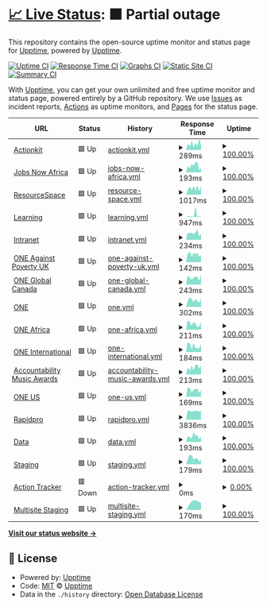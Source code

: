 # [📈 Live Status](https://status.one.org): <!--live status--> **🟧 Partial outage**

This repository contains the open-source uptime monitor and status page for [Upptime](https://upptime.js.org), powered by [Upptime](https://github.com/upptime/upptime).

[![Uptime CI](https://github.com/koj-co/upptime/workflows/Uptime%20CI/badge.svg)](https://github.com/koj-co/upptime/actions?query=workflow%3A%22Uptime+CI%22)
[![Response Time CI](https://github.com/koj-co/upptime/workflows/Response%20Time%20CI/badge.svg)](https://github.com/koj-co/upptime/actions?query=workflow%3A%22Response+Time+CI%22)
[![Graphs CI](https://github.com/koj-co/upptime/workflows/Graphs%20CI/badge.svg)](https://github.com/koj-co/upptime/actions?query=workflow%3A%22Graphs+CI%22)
[![Static Site CI](https://github.com/koj-co/upptime/workflows/Static%20Site%20CI/badge.svg)](https://github.com/koj-co/upptime/actions?query=workflow%3A%22Static+Site+CI%22)
[![Summary CI](https://github.com/koj-co/upptime/workflows/Summary%20CI/badge.svg)](https://github.com/koj-co/upptime/actions?query=workflow%3A%22Summary+CI%22)

With [Upptime](https://upptime.js.org), you can get your own unlimited and free uptime monitor and status page, powered entirely by a GitHub repository. We use [Issues](https://github.com/upptime/upptime/issues) as incident reports, [Actions](https://github.com/ONEcampaign/project_upptime/actions) as uptime monitors, and [Pages](https://status.one.org) for the status page.

<!--start: status pages-->
<!-- This summary is generated by Upptime (https://github.com/upptime/upptime) -->
<!-- Do not edit this manually, your changes will be overwritten -->
<!-- prettier-ignore -->
| URL | Status | History | Response Time | Uptime |
| --- | ------ | ------- | ------------- | ------ |
| <img alt="" src="https://icons.duckduckgo.com/ip3/act.one.org.ico" height="13"> [Actionkit](https://act.one.org) | 🟩 Up | [actionkit.yml](https://github.com/ONEcampaign/project_upptime/commits/HEAD/history/actionkit.yml) | <details><summary><img alt="Response time graph" src="./graphs/actionkit/response-time-week.png" height="20"> 289ms</summary><br><a href="https://status.one.org/history/actionkit"><img alt="Response time 363" src="https://img.shields.io/endpoint?url=https%3A%2F%2Fraw.githubusercontent.com%2FONEcampaign%2Fproject_upptime%2FHEAD%2Fapi%2Factionkit%2Fresponse-time.json"></a><br><a href="https://status.one.org/history/actionkit"><img alt="24-hour response time 356" src="https://img.shields.io/endpoint?url=https%3A%2F%2Fraw.githubusercontent.com%2FONEcampaign%2Fproject_upptime%2FHEAD%2Fapi%2Factionkit%2Fresponse-time-day.json"></a><br><a href="https://status.one.org/history/actionkit"><img alt="7-day response time 289" src="https://img.shields.io/endpoint?url=https%3A%2F%2Fraw.githubusercontent.com%2FONEcampaign%2Fproject_upptime%2FHEAD%2Fapi%2Factionkit%2Fresponse-time-week.json"></a><br><a href="https://status.one.org/history/actionkit"><img alt="30-day response time 340" src="https://img.shields.io/endpoint?url=https%3A%2F%2Fraw.githubusercontent.com%2FONEcampaign%2Fproject_upptime%2FHEAD%2Fapi%2Factionkit%2Fresponse-time-month.json"></a><br><a href="https://status.one.org/history/actionkit"><img alt="1-year response time 371" src="https://img.shields.io/endpoint?url=https%3A%2F%2Fraw.githubusercontent.com%2FONEcampaign%2Fproject_upptime%2FHEAD%2Fapi%2Factionkit%2Fresponse-time-year.json"></a></details> | <details><summary><a href="https://status.one.org/history/actionkit">100.00%</a></summary><a href="https://status.one.org/history/actionkit"><img alt="All-time uptime 99.95%" src="https://img.shields.io/endpoint?url=https%3A%2F%2Fraw.githubusercontent.com%2FONEcampaign%2Fproject_upptime%2FHEAD%2Fapi%2Factionkit%2Fuptime.json"></a><br><a href="https://status.one.org/history/actionkit"><img alt="24-hour uptime 100.00%" src="https://img.shields.io/endpoint?url=https%3A%2F%2Fraw.githubusercontent.com%2FONEcampaign%2Fproject_upptime%2FHEAD%2Fapi%2Factionkit%2Fuptime-day.json"></a><br><a href="https://status.one.org/history/actionkit"><img alt="7-day uptime 100.00%" src="https://img.shields.io/endpoint?url=https%3A%2F%2Fraw.githubusercontent.com%2FONEcampaign%2Fproject_upptime%2FHEAD%2Fapi%2Factionkit%2Fuptime-week.json"></a><br><a href="https://status.one.org/history/actionkit"><img alt="30-day uptime 98.65%" src="https://img.shields.io/endpoint?url=https%3A%2F%2Fraw.githubusercontent.com%2FONEcampaign%2Fproject_upptime%2FHEAD%2Fapi%2Factionkit%2Fuptime-month.json"></a><br><a href="https://status.one.org/history/actionkit"><img alt="1-year uptime 99.89%" src="https://img.shields.io/endpoint?url=https%3A%2F%2Fraw.githubusercontent.com%2FONEcampaign%2Fproject_upptime%2FHEAD%2Fapi%2Factionkit%2Fuptime-year.json"></a></details>
| <img alt="" src="https://icons.duckduckgo.com/ip3/www.jobsnowafrica.org.ico" height="13"> [Jobs Now Africa](https://www.jobsnowafrica.org/) | 🟩 Up | [jobs-now-africa.yml](https://github.com/ONEcampaign/project_upptime/commits/HEAD/history/jobs-now-africa.yml) | <details><summary><img alt="Response time graph" src="./graphs/jobs-now-africa/response-time-week.png" height="20"> 193ms</summary><br><a href="https://status.one.org/history/jobs-now-africa"><img alt="Response time 227" src="https://img.shields.io/endpoint?url=https%3A%2F%2Fraw.githubusercontent.com%2FONEcampaign%2Fproject_upptime%2FHEAD%2Fapi%2Fjobs-now-africa%2Fresponse-time.json"></a><br><a href="https://status.one.org/history/jobs-now-africa"><img alt="24-hour response time 110" src="https://img.shields.io/endpoint?url=https%3A%2F%2Fraw.githubusercontent.com%2FONEcampaign%2Fproject_upptime%2FHEAD%2Fapi%2Fjobs-now-africa%2Fresponse-time-day.json"></a><br><a href="https://status.one.org/history/jobs-now-africa"><img alt="7-day response time 193" src="https://img.shields.io/endpoint?url=https%3A%2F%2Fraw.githubusercontent.com%2FONEcampaign%2Fproject_upptime%2FHEAD%2Fapi%2Fjobs-now-africa%2Fresponse-time-week.json"></a><br><a href="https://status.one.org/history/jobs-now-africa"><img alt="30-day response time 181" src="https://img.shields.io/endpoint?url=https%3A%2F%2Fraw.githubusercontent.com%2FONEcampaign%2Fproject_upptime%2FHEAD%2Fapi%2Fjobs-now-africa%2Fresponse-time-month.json"></a><br><a href="https://status.one.org/history/jobs-now-africa"><img alt="1-year response time 227" src="https://img.shields.io/endpoint?url=https%3A%2F%2Fraw.githubusercontent.com%2FONEcampaign%2Fproject_upptime%2FHEAD%2Fapi%2Fjobs-now-africa%2Fresponse-time-year.json"></a></details> | <details><summary><a href="https://status.one.org/history/jobs-now-africa">100.00%</a></summary><a href="https://status.one.org/history/jobs-now-africa"><img alt="All-time uptime 99.94%" src="https://img.shields.io/endpoint?url=https%3A%2F%2Fraw.githubusercontent.com%2FONEcampaign%2Fproject_upptime%2FHEAD%2Fapi%2Fjobs-now-africa%2Fuptime.json"></a><br><a href="https://status.one.org/history/jobs-now-africa"><img alt="24-hour uptime 100.00%" src="https://img.shields.io/endpoint?url=https%3A%2F%2Fraw.githubusercontent.com%2FONEcampaign%2Fproject_upptime%2FHEAD%2Fapi%2Fjobs-now-africa%2Fuptime-day.json"></a><br><a href="https://status.one.org/history/jobs-now-africa"><img alt="7-day uptime 100.00%" src="https://img.shields.io/endpoint?url=https%3A%2F%2Fraw.githubusercontent.com%2FONEcampaign%2Fproject_upptime%2FHEAD%2Fapi%2Fjobs-now-africa%2Fuptime-week.json"></a><br><a href="https://status.one.org/history/jobs-now-africa"><img alt="30-day uptime 100.00%" src="https://img.shields.io/endpoint?url=https%3A%2F%2Fraw.githubusercontent.com%2FONEcampaign%2Fproject_upptime%2FHEAD%2Fapi%2Fjobs-now-africa%2Fuptime-month.json"></a><br><a href="https://status.one.org/history/jobs-now-africa"><img alt="1-year uptime 99.94%" src="https://img.shields.io/endpoint?url=https%3A%2F%2Fraw.githubusercontent.com%2FONEcampaign%2Fproject_upptime%2FHEAD%2Fapi%2Fjobs-now-africa%2Fuptime-year.json"></a></details>
| <img alt="" src="https://icons.duckduckgo.com/ip3/photos.one.org.ico" height="13"> [ResourceSpace](https://photos.one.org) | 🟩 Up | [resource-space.yml](https://github.com/ONEcampaign/project_upptime/commits/HEAD/history/resource-space.yml) | <details><summary><img alt="Response time graph" src="./graphs/resource-space/response-time-week.png" height="20"> 1017ms</summary><br><a href="https://status.one.org/history/resource-space"><img alt="Response time 1233" src="https://img.shields.io/endpoint?url=https%3A%2F%2Fraw.githubusercontent.com%2FONEcampaign%2Fproject_upptime%2FHEAD%2Fapi%2Fresource-space%2Fresponse-time.json"></a><br><a href="https://status.one.org/history/resource-space"><img alt="24-hour response time 1065" src="https://img.shields.io/endpoint?url=https%3A%2F%2Fraw.githubusercontent.com%2FONEcampaign%2Fproject_upptime%2FHEAD%2Fapi%2Fresource-space%2Fresponse-time-day.json"></a><br><a href="https://status.one.org/history/resource-space"><img alt="7-day response time 1017" src="https://img.shields.io/endpoint?url=https%3A%2F%2Fraw.githubusercontent.com%2FONEcampaign%2Fproject_upptime%2FHEAD%2Fapi%2Fresource-space%2Fresponse-time-week.json"></a><br><a href="https://status.one.org/history/resource-space"><img alt="30-day response time 2216" src="https://img.shields.io/endpoint?url=https%3A%2F%2Fraw.githubusercontent.com%2FONEcampaign%2Fproject_upptime%2FHEAD%2Fapi%2Fresource-space%2Fresponse-time-month.json"></a><br><a href="https://status.one.org/history/resource-space"><img alt="1-year response time 1233" src="https://img.shields.io/endpoint?url=https%3A%2F%2Fraw.githubusercontent.com%2FONEcampaign%2Fproject_upptime%2FHEAD%2Fapi%2Fresource-space%2Fresponse-time-year.json"></a></details> | <details><summary><a href="https://status.one.org/history/resource-space">100.00%</a></summary><a href="https://status.one.org/history/resource-space"><img alt="All-time uptime 99.85%" src="https://img.shields.io/endpoint?url=https%3A%2F%2Fraw.githubusercontent.com%2FONEcampaign%2Fproject_upptime%2FHEAD%2Fapi%2Fresource-space%2Fuptime.json"></a><br><a href="https://status.one.org/history/resource-space"><img alt="24-hour uptime 100.00%" src="https://img.shields.io/endpoint?url=https%3A%2F%2Fraw.githubusercontent.com%2FONEcampaign%2Fproject_upptime%2FHEAD%2Fapi%2Fresource-space%2Fuptime-day.json"></a><br><a href="https://status.one.org/history/resource-space"><img alt="7-day uptime 100.00%" src="https://img.shields.io/endpoint?url=https%3A%2F%2Fraw.githubusercontent.com%2FONEcampaign%2Fproject_upptime%2FHEAD%2Fapi%2Fresource-space%2Fuptime-week.json"></a><br><a href="https://status.one.org/history/resource-space"><img alt="30-day uptime 98.60%" src="https://img.shields.io/endpoint?url=https%3A%2F%2Fraw.githubusercontent.com%2FONEcampaign%2Fproject_upptime%2FHEAD%2Fapi%2Fresource-space%2Fuptime-month.json"></a><br><a href="https://status.one.org/history/resource-space"><img alt="1-year uptime 99.85%" src="https://img.shields.io/endpoint?url=https%3A%2F%2Fraw.githubusercontent.com%2FONEcampaign%2Fproject_upptime%2FHEAD%2Fapi%2Fresource-space%2Fuptime-year.json"></a></details>
| <img alt="" src="https://icons.duckduckgo.com/ip3/learning.one.org.ico" height="13"> [Learning](https://learning.one.org) | 🟩 Up | [learning.yml](https://github.com/ONEcampaign/project_upptime/commits/HEAD/history/learning.yml) | <details><summary><img alt="Response time graph" src="./graphs/learning/response-time-week.png" height="20"> 947ms</summary><br><a href="https://status.one.org/history/learning"><img alt="Response time 455" src="https://img.shields.io/endpoint?url=https%3A%2F%2Fraw.githubusercontent.com%2FONEcampaign%2Fproject_upptime%2FHEAD%2Fapi%2Flearning%2Fresponse-time.json"></a><br><a href="https://status.one.org/history/learning"><img alt="24-hour response time 353" src="https://img.shields.io/endpoint?url=https%3A%2F%2Fraw.githubusercontent.com%2FONEcampaign%2Fproject_upptime%2FHEAD%2Fapi%2Flearning%2Fresponse-time-day.json"></a><br><a href="https://status.one.org/history/learning"><img alt="7-day response time 947" src="https://img.shields.io/endpoint?url=https%3A%2F%2Fraw.githubusercontent.com%2FONEcampaign%2Fproject_upptime%2FHEAD%2Fapi%2Flearning%2Fresponse-time-week.json"></a><br><a href="https://status.one.org/history/learning"><img alt="30-day response time 779" src="https://img.shields.io/endpoint?url=https%3A%2F%2Fraw.githubusercontent.com%2FONEcampaign%2Fproject_upptime%2FHEAD%2Fapi%2Flearning%2Fresponse-time-month.json"></a><br><a href="https://status.one.org/history/learning"><img alt="1-year response time 475" src="https://img.shields.io/endpoint?url=https%3A%2F%2Fraw.githubusercontent.com%2FONEcampaign%2Fproject_upptime%2FHEAD%2Fapi%2Flearning%2Fresponse-time-year.json"></a></details> | <details><summary><a href="https://status.one.org/history/learning">100.00%</a></summary><a href="https://status.one.org/history/learning"><img alt="All-time uptime 99.89%" src="https://img.shields.io/endpoint?url=https%3A%2F%2Fraw.githubusercontent.com%2FONEcampaign%2Fproject_upptime%2FHEAD%2Fapi%2Flearning%2Fuptime.json"></a><br><a href="https://status.one.org/history/learning"><img alt="24-hour uptime 100.00%" src="https://img.shields.io/endpoint?url=https%3A%2F%2Fraw.githubusercontent.com%2FONEcampaign%2Fproject_upptime%2FHEAD%2Fapi%2Flearning%2Fuptime-day.json"></a><br><a href="https://status.one.org/history/learning"><img alt="7-day uptime 100.00%" src="https://img.shields.io/endpoint?url=https%3A%2F%2Fraw.githubusercontent.com%2FONEcampaign%2Fproject_upptime%2FHEAD%2Fapi%2Flearning%2Fuptime-week.json"></a><br><a href="https://status.one.org/history/learning"><img alt="30-day uptime 98.68%" src="https://img.shields.io/endpoint?url=https%3A%2F%2Fraw.githubusercontent.com%2FONEcampaign%2Fproject_upptime%2FHEAD%2Fapi%2Flearning%2Fuptime-month.json"></a><br><a href="https://status.one.org/history/learning"><img alt="1-year uptime 99.84%" src="https://img.shields.io/endpoint?url=https%3A%2F%2Fraw.githubusercontent.com%2FONEcampaign%2Fproject_upptime%2FHEAD%2Fapi%2Flearning%2Fuptime-year.json"></a></details>
| <img alt="" src="https://icons.duckduckgo.com/ip3/intranet.one.org.ico" height="13"> [Intranet](https://intranet.one.org) | 🟩 Up | [intranet.yml](https://github.com/ONEcampaign/project_upptime/commits/HEAD/history/intranet.yml) | <details><summary><img alt="Response time graph" src="./graphs/intranet/response-time-week.png" height="20"> 234ms</summary><br><a href="https://status.one.org/history/intranet"><img alt="Response time 386" src="https://img.shields.io/endpoint?url=https%3A%2F%2Fraw.githubusercontent.com%2FONEcampaign%2Fproject_upptime%2FHEAD%2Fapi%2Fintranet%2Fresponse-time.json"></a><br><a href="https://status.one.org/history/intranet"><img alt="24-hour response time 174" src="https://img.shields.io/endpoint?url=https%3A%2F%2Fraw.githubusercontent.com%2FONEcampaign%2Fproject_upptime%2FHEAD%2Fapi%2Fintranet%2Fresponse-time-day.json"></a><br><a href="https://status.one.org/history/intranet"><img alt="7-day response time 234" src="https://img.shields.io/endpoint?url=https%3A%2F%2Fraw.githubusercontent.com%2FONEcampaign%2Fproject_upptime%2FHEAD%2Fapi%2Fintranet%2Fresponse-time-week.json"></a><br><a href="https://status.one.org/history/intranet"><img alt="30-day response time 517" src="https://img.shields.io/endpoint?url=https%3A%2F%2Fraw.githubusercontent.com%2FONEcampaign%2Fproject_upptime%2FHEAD%2Fapi%2Fintranet%2Fresponse-time-month.json"></a><br><a href="https://status.one.org/history/intranet"><img alt="1-year response time 353" src="https://img.shields.io/endpoint?url=https%3A%2F%2Fraw.githubusercontent.com%2FONEcampaign%2Fproject_upptime%2FHEAD%2Fapi%2Fintranet%2Fresponse-time-year.json"></a></details> | <details><summary><a href="https://status.one.org/history/intranet">100.00%</a></summary><a href="https://status.one.org/history/intranet"><img alt="All-time uptime 99.93%" src="https://img.shields.io/endpoint?url=https%3A%2F%2Fraw.githubusercontent.com%2FONEcampaign%2Fproject_upptime%2FHEAD%2Fapi%2Fintranet%2Fuptime.json"></a><br><a href="https://status.one.org/history/intranet"><img alt="24-hour uptime 100.00%" src="https://img.shields.io/endpoint?url=https%3A%2F%2Fraw.githubusercontent.com%2FONEcampaign%2Fproject_upptime%2FHEAD%2Fapi%2Fintranet%2Fuptime-day.json"></a><br><a href="https://status.one.org/history/intranet"><img alt="7-day uptime 100.00%" src="https://img.shields.io/endpoint?url=https%3A%2F%2Fraw.githubusercontent.com%2FONEcampaign%2Fproject_upptime%2FHEAD%2Fapi%2Fintranet%2Fuptime-week.json"></a><br><a href="https://status.one.org/history/intranet"><img alt="30-day uptime 98.61%" src="https://img.shields.io/endpoint?url=https%3A%2F%2Fraw.githubusercontent.com%2FONEcampaign%2Fproject_upptime%2FHEAD%2Fapi%2Fintranet%2Fuptime-month.json"></a><br><a href="https://status.one.org/history/intranet"><img alt="1-year uptime 99.87%" src="https://img.shields.io/endpoint?url=https%3A%2F%2Fraw.githubusercontent.com%2FONEcampaign%2Fproject_upptime%2FHEAD%2Fapi%2Fintranet%2Fuptime-year.json"></a></details>
| <img alt="" src="https://icons.duckduckgo.com/ip3/www.oneagainstpoverty.org.uk.ico" height="13"> [ONE Against Poverty UK](https://www.oneagainstpoverty.org.uk) | 🟩 Up | [one-against-poverty-uk.yml](https://github.com/ONEcampaign/project_upptime/commits/HEAD/history/one-against-poverty-uk.yml) | <details><summary><img alt="Response time graph" src="./graphs/one-against-poverty-uk/response-time-week.png" height="20"> 142ms</summary><br><a href="https://status.one.org/history/one-against-poverty-uk"><img alt="Response time 190" src="https://img.shields.io/endpoint?url=https%3A%2F%2Fraw.githubusercontent.com%2FONEcampaign%2Fproject_upptime%2FHEAD%2Fapi%2Fone-against-poverty-uk%2Fresponse-time.json"></a><br><a href="https://status.one.org/history/one-against-poverty-uk"><img alt="24-hour response time 114" src="https://img.shields.io/endpoint?url=https%3A%2F%2Fraw.githubusercontent.com%2FONEcampaign%2Fproject_upptime%2FHEAD%2Fapi%2Fone-against-poverty-uk%2Fresponse-time-day.json"></a><br><a href="https://status.one.org/history/one-against-poverty-uk"><img alt="7-day response time 142" src="https://img.shields.io/endpoint?url=https%3A%2F%2Fraw.githubusercontent.com%2FONEcampaign%2Fproject_upptime%2FHEAD%2Fapi%2Fone-against-poverty-uk%2Fresponse-time-week.json"></a><br><a href="https://status.one.org/history/one-against-poverty-uk"><img alt="30-day response time 143" src="https://img.shields.io/endpoint?url=https%3A%2F%2Fraw.githubusercontent.com%2FONEcampaign%2Fproject_upptime%2FHEAD%2Fapi%2Fone-against-poverty-uk%2Fresponse-time-month.json"></a><br><a href="https://status.one.org/history/one-against-poverty-uk"><img alt="1-year response time 152" src="https://img.shields.io/endpoint?url=https%3A%2F%2Fraw.githubusercontent.com%2FONEcampaign%2Fproject_upptime%2FHEAD%2Fapi%2Fone-against-poverty-uk%2Fresponse-time-year.json"></a></details> | <details><summary><a href="https://status.one.org/history/one-against-poverty-uk">100.00%</a></summary><a href="https://status.one.org/history/one-against-poverty-uk"><img alt="All-time uptime 99.96%" src="https://img.shields.io/endpoint?url=https%3A%2F%2Fraw.githubusercontent.com%2FONEcampaign%2Fproject_upptime%2FHEAD%2Fapi%2Fone-against-poverty-uk%2Fuptime.json"></a><br><a href="https://status.one.org/history/one-against-poverty-uk"><img alt="24-hour uptime 100.00%" src="https://img.shields.io/endpoint?url=https%3A%2F%2Fraw.githubusercontent.com%2FONEcampaign%2Fproject_upptime%2FHEAD%2Fapi%2Fone-against-poverty-uk%2Fuptime-day.json"></a><br><a href="https://status.one.org/history/one-against-poverty-uk"><img alt="7-day uptime 100.00%" src="https://img.shields.io/endpoint?url=https%3A%2F%2Fraw.githubusercontent.com%2FONEcampaign%2Fproject_upptime%2FHEAD%2Fapi%2Fone-against-poverty-uk%2Fuptime-week.json"></a><br><a href="https://status.one.org/history/one-against-poverty-uk"><img alt="30-day uptime 99.94%" src="https://img.shields.io/endpoint?url=https%3A%2F%2Fraw.githubusercontent.com%2FONEcampaign%2Fproject_upptime%2FHEAD%2Fapi%2Fone-against-poverty-uk%2Fuptime-month.json"></a><br><a href="https://status.one.org/history/one-against-poverty-uk"><img alt="1-year uptime 99.95%" src="https://img.shields.io/endpoint?url=https%3A%2F%2Fraw.githubusercontent.com%2FONEcampaign%2Fproject_upptime%2FHEAD%2Fapi%2Fone-against-poverty-uk%2Fuptime-year.json"></a></details>
| <img alt="" src="https://icons.duckduckgo.com/ip3/www.oneglobalcanada.com.ico" height="13"> [ONE Global Canada](https://www.oneglobalcanada.com) | 🟩 Up | [one-global-canada.yml](https://github.com/ONEcampaign/project_upptime/commits/HEAD/history/one-global-canada.yml) | <details><summary><img alt="Response time graph" src="./graphs/one-global-canada/response-time-week.png" height="20"> 243ms</summary><br><a href="https://status.one.org/history/one-global-canada"><img alt="Response time 303" src="https://img.shields.io/endpoint?url=https%3A%2F%2Fraw.githubusercontent.com%2FONEcampaign%2Fproject_upptime%2FHEAD%2Fapi%2Fone-global-canada%2Fresponse-time.json"></a><br><a href="https://status.one.org/history/one-global-canada"><img alt="24-hour response time 244" src="https://img.shields.io/endpoint?url=https%3A%2F%2Fraw.githubusercontent.com%2FONEcampaign%2Fproject_upptime%2FHEAD%2Fapi%2Fone-global-canada%2Fresponse-time-day.json"></a><br><a href="https://status.one.org/history/one-global-canada"><img alt="7-day response time 243" src="https://img.shields.io/endpoint?url=https%3A%2F%2Fraw.githubusercontent.com%2FONEcampaign%2Fproject_upptime%2FHEAD%2Fapi%2Fone-global-canada%2Fresponse-time-week.json"></a><br><a href="https://status.one.org/history/one-global-canada"><img alt="30-day response time 246" src="https://img.shields.io/endpoint?url=https%3A%2F%2Fraw.githubusercontent.com%2FONEcampaign%2Fproject_upptime%2FHEAD%2Fapi%2Fone-global-canada%2Fresponse-time-month.json"></a><br><a href="https://status.one.org/history/one-global-canada"><img alt="1-year response time 295" src="https://img.shields.io/endpoint?url=https%3A%2F%2Fraw.githubusercontent.com%2FONEcampaign%2Fproject_upptime%2FHEAD%2Fapi%2Fone-global-canada%2Fresponse-time-year.json"></a></details> | <details><summary><a href="https://status.one.org/history/one-global-canada">100.00%</a></summary><a href="https://status.one.org/history/one-global-canada"><img alt="All-time uptime 99.97%" src="https://img.shields.io/endpoint?url=https%3A%2F%2Fraw.githubusercontent.com%2FONEcampaign%2Fproject_upptime%2FHEAD%2Fapi%2Fone-global-canada%2Fuptime.json"></a><br><a href="https://status.one.org/history/one-global-canada"><img alt="24-hour uptime 100.00%" src="https://img.shields.io/endpoint?url=https%3A%2F%2Fraw.githubusercontent.com%2FONEcampaign%2Fproject_upptime%2FHEAD%2Fapi%2Fone-global-canada%2Fuptime-day.json"></a><br><a href="https://status.one.org/history/one-global-canada"><img alt="7-day uptime 100.00%" src="https://img.shields.io/endpoint?url=https%3A%2F%2Fraw.githubusercontent.com%2FONEcampaign%2Fproject_upptime%2FHEAD%2Fapi%2Fone-global-canada%2Fuptime-week.json"></a><br><a href="https://status.one.org/history/one-global-canada"><img alt="30-day uptime 100.00%" src="https://img.shields.io/endpoint?url=https%3A%2F%2Fraw.githubusercontent.com%2FONEcampaign%2Fproject_upptime%2FHEAD%2Fapi%2Fone-global-canada%2Fuptime-month.json"></a><br><a href="https://status.one.org/history/one-global-canada"><img alt="1-year uptime 99.95%" src="https://img.shields.io/endpoint?url=https%3A%2F%2Fraw.githubusercontent.com%2FONEcampaign%2Fproject_upptime%2FHEAD%2Fapi%2Fone-global-canada%2Fuptime-year.json"></a></details>
| <img alt="" src="https://icons.duckduckgo.com/ip3/www.one.org.ico" height="13"> [ONE](https://www.one.org) | 🟩 Up | [one.yml](https://github.com/ONEcampaign/project_upptime/commits/HEAD/history/one.yml) | <details><summary><img alt="Response time graph" src="./graphs/one/response-time-week.png" height="20"> 302ms</summary><br><a href="https://status.one.org/history/one"><img alt="Response time 398" src="https://img.shields.io/endpoint?url=https%3A%2F%2Fraw.githubusercontent.com%2FONEcampaign%2Fproject_upptime%2FHEAD%2Fapi%2Fone%2Fresponse-time.json"></a><br><a href="https://status.one.org/history/one"><img alt="24-hour response time 286" src="https://img.shields.io/endpoint?url=https%3A%2F%2Fraw.githubusercontent.com%2FONEcampaign%2Fproject_upptime%2FHEAD%2Fapi%2Fone%2Fresponse-time-day.json"></a><br><a href="https://status.one.org/history/one"><img alt="7-day response time 302" src="https://img.shields.io/endpoint?url=https%3A%2F%2Fraw.githubusercontent.com%2FONEcampaign%2Fproject_upptime%2FHEAD%2Fapi%2Fone%2Fresponse-time-week.json"></a><br><a href="https://status.one.org/history/one"><img alt="30-day response time 311" src="https://img.shields.io/endpoint?url=https%3A%2F%2Fraw.githubusercontent.com%2FONEcampaign%2Fproject_upptime%2FHEAD%2Fapi%2Fone%2Fresponse-time-month.json"></a><br><a href="https://status.one.org/history/one"><img alt="1-year response time 405" src="https://img.shields.io/endpoint?url=https%3A%2F%2Fraw.githubusercontent.com%2FONEcampaign%2Fproject_upptime%2FHEAD%2Fapi%2Fone%2Fresponse-time-year.json"></a></details> | <details><summary><a href="https://status.one.org/history/one">100.00%</a></summary><a href="https://status.one.org/history/one"><img alt="All-time uptime 99.93%" src="https://img.shields.io/endpoint?url=https%3A%2F%2Fraw.githubusercontent.com%2FONEcampaign%2Fproject_upptime%2FHEAD%2Fapi%2Fone%2Fuptime.json"></a><br><a href="https://status.one.org/history/one"><img alt="24-hour uptime 100.00%" src="https://img.shields.io/endpoint?url=https%3A%2F%2Fraw.githubusercontent.com%2FONEcampaign%2Fproject_upptime%2FHEAD%2Fapi%2Fone%2Fuptime-day.json"></a><br><a href="https://status.one.org/history/one"><img alt="7-day uptime 100.00%" src="https://img.shields.io/endpoint?url=https%3A%2F%2Fraw.githubusercontent.com%2FONEcampaign%2Fproject_upptime%2FHEAD%2Fapi%2Fone%2Fuptime-week.json"></a><br><a href="https://status.one.org/history/one"><img alt="30-day uptime 98.68%" src="https://img.shields.io/endpoint?url=https%3A%2F%2Fraw.githubusercontent.com%2FONEcampaign%2Fproject_upptime%2FHEAD%2Fapi%2Fone%2Fuptime-month.json"></a><br><a href="https://status.one.org/history/one"><img alt="1-year uptime 99.85%" src="https://img.shields.io/endpoint?url=https%3A%2F%2Fraw.githubusercontent.com%2FONEcampaign%2Fproject_upptime%2FHEAD%2Fapi%2Fone%2Fuptime-year.json"></a></details>
| <img alt="" src="https://icons.duckduckgo.com/ip3/www.one.org.ico" height="13"> [ONE Africa](https://www.one.org/africa) | 🟩 Up | [one-africa.yml](https://github.com/ONEcampaign/project_upptime/commits/HEAD/history/one-africa.yml) | <details><summary><img alt="Response time graph" src="./graphs/one-africa/response-time-week.png" height="20"> 211ms</summary><br><a href="https://status.one.org/history/one-africa"><img alt="Response time 210" src="https://img.shields.io/endpoint?url=https%3A%2F%2Fraw.githubusercontent.com%2FONEcampaign%2Fproject_upptime%2FHEAD%2Fapi%2Fone-africa%2Fresponse-time.json"></a><br><a href="https://status.one.org/history/one-africa"><img alt="24-hour response time 203" src="https://img.shields.io/endpoint?url=https%3A%2F%2Fraw.githubusercontent.com%2FONEcampaign%2Fproject_upptime%2FHEAD%2Fapi%2Fone-africa%2Fresponse-time-day.json"></a><br><a href="https://status.one.org/history/one-africa"><img alt="7-day response time 211" src="https://img.shields.io/endpoint?url=https%3A%2F%2Fraw.githubusercontent.com%2FONEcampaign%2Fproject_upptime%2FHEAD%2Fapi%2Fone-africa%2Fresponse-time-week.json"></a><br><a href="https://status.one.org/history/one-africa"><img alt="30-day response time 224" src="https://img.shields.io/endpoint?url=https%3A%2F%2Fraw.githubusercontent.com%2FONEcampaign%2Fproject_upptime%2FHEAD%2Fapi%2Fone-africa%2Fresponse-time-month.json"></a><br><a href="https://status.one.org/history/one-africa"><img alt="1-year response time 224" src="https://img.shields.io/endpoint?url=https%3A%2F%2Fraw.githubusercontent.com%2FONEcampaign%2Fproject_upptime%2FHEAD%2Fapi%2Fone-africa%2Fresponse-time-year.json"></a></details> | <details><summary><a href="https://status.one.org/history/one-africa">100.00%</a></summary><a href="https://status.one.org/history/one-africa"><img alt="All-time uptime 99.93%" src="https://img.shields.io/endpoint?url=https%3A%2F%2Fraw.githubusercontent.com%2FONEcampaign%2Fproject_upptime%2FHEAD%2Fapi%2Fone-africa%2Fuptime.json"></a><br><a href="https://status.one.org/history/one-africa"><img alt="24-hour uptime 100.00%" src="https://img.shields.io/endpoint?url=https%3A%2F%2Fraw.githubusercontent.com%2FONEcampaign%2Fproject_upptime%2FHEAD%2Fapi%2Fone-africa%2Fuptime-day.json"></a><br><a href="https://status.one.org/history/one-africa"><img alt="7-day uptime 100.00%" src="https://img.shields.io/endpoint?url=https%3A%2F%2Fraw.githubusercontent.com%2FONEcampaign%2Fproject_upptime%2FHEAD%2Fapi%2Fone-africa%2Fuptime-week.json"></a><br><a href="https://status.one.org/history/one-africa"><img alt="30-day uptime 98.68%" src="https://img.shields.io/endpoint?url=https%3A%2F%2Fraw.githubusercontent.com%2FONEcampaign%2Fproject_upptime%2FHEAD%2Fapi%2Fone-africa%2Fuptime-month.json"></a><br><a href="https://status.one.org/history/one-africa"><img alt="1-year uptime 99.85%" src="https://img.shields.io/endpoint?url=https%3A%2F%2Fraw.githubusercontent.com%2FONEcampaign%2Fproject_upptime%2FHEAD%2Fapi%2Fone-africa%2Fuptime-year.json"></a></details>
| <img alt="" src="https://icons.duckduckgo.com/ip3/www.one.org.ico" height="13"> [ONE International](https://www.one.org/international) | 🟩 Up | [one-international.yml](https://github.com/ONEcampaign/project_upptime/commits/HEAD/history/one-international.yml) | <details><summary><img alt="Response time graph" src="./graphs/one-international/response-time-week.png" height="20"> 184ms</summary><br><a href="https://status.one.org/history/one-international"><img alt="Response time 200" src="https://img.shields.io/endpoint?url=https%3A%2F%2Fraw.githubusercontent.com%2FONEcampaign%2Fproject_upptime%2FHEAD%2Fapi%2Fone-international%2Fresponse-time.json"></a><br><a href="https://status.one.org/history/one-international"><img alt="24-hour response time 179" src="https://img.shields.io/endpoint?url=https%3A%2F%2Fraw.githubusercontent.com%2FONEcampaign%2Fproject_upptime%2FHEAD%2Fapi%2Fone-international%2Fresponse-time-day.json"></a><br><a href="https://status.one.org/history/one-international"><img alt="7-day response time 184" src="https://img.shields.io/endpoint?url=https%3A%2F%2Fraw.githubusercontent.com%2FONEcampaign%2Fproject_upptime%2FHEAD%2Fapi%2Fone-international%2Fresponse-time-week.json"></a><br><a href="https://status.one.org/history/one-international"><img alt="30-day response time 200" src="https://img.shields.io/endpoint?url=https%3A%2F%2Fraw.githubusercontent.com%2FONEcampaign%2Fproject_upptime%2FHEAD%2Fapi%2Fone-international%2Fresponse-time-month.json"></a><br><a href="https://status.one.org/history/one-international"><img alt="1-year response time 213" src="https://img.shields.io/endpoint?url=https%3A%2F%2Fraw.githubusercontent.com%2FONEcampaign%2Fproject_upptime%2FHEAD%2Fapi%2Fone-international%2Fresponse-time-year.json"></a></details> | <details><summary><a href="https://status.one.org/history/one-international">100.00%</a></summary><a href="https://status.one.org/history/one-international"><img alt="All-time uptime 99.93%" src="https://img.shields.io/endpoint?url=https%3A%2F%2Fraw.githubusercontent.com%2FONEcampaign%2Fproject_upptime%2FHEAD%2Fapi%2Fone-international%2Fuptime.json"></a><br><a href="https://status.one.org/history/one-international"><img alt="24-hour uptime 100.00%" src="https://img.shields.io/endpoint?url=https%3A%2F%2Fraw.githubusercontent.com%2FONEcampaign%2Fproject_upptime%2FHEAD%2Fapi%2Fone-international%2Fuptime-day.json"></a><br><a href="https://status.one.org/history/one-international"><img alt="7-day uptime 100.00%" src="https://img.shields.io/endpoint?url=https%3A%2F%2Fraw.githubusercontent.com%2FONEcampaign%2Fproject_upptime%2FHEAD%2Fapi%2Fone-international%2Fuptime-week.json"></a><br><a href="https://status.one.org/history/one-international"><img alt="30-day uptime 98.60%" src="https://img.shields.io/endpoint?url=https%3A%2F%2Fraw.githubusercontent.com%2FONEcampaign%2Fproject_upptime%2FHEAD%2Fapi%2Fone-international%2Fuptime-month.json"></a><br><a href="https://status.one.org/history/one-international"><img alt="1-year uptime 99.85%" src="https://img.shields.io/endpoint?url=https%3A%2F%2Fraw.githubusercontent.com%2FONEcampaign%2Fproject_upptime%2FHEAD%2Fapi%2Fone-international%2Fuptime-year.json"></a></details>
| <img alt="" src="https://icons.duckduckgo.com/ip3/www.accountabilitymusicawards.org.ico" height="13"> [Accountability Music Awards](https://www.accountabilitymusicawards.org) | 🟩 Up | [accountability-music-awards.yml](https://github.com/ONEcampaign/project_upptime/commits/HEAD/history/accountability-music-awards.yml) | <details><summary><img alt="Response time graph" src="./graphs/accountability-music-awards/response-time-week.png" height="20"> 213ms</summary><br><a href="https://status.one.org/history/accountability-music-awards"><img alt="Response time 271" src="https://img.shields.io/endpoint?url=https%3A%2F%2Fraw.githubusercontent.com%2FONEcampaign%2Fproject_upptime%2FHEAD%2Fapi%2Faccountability-music-awards%2Fresponse-time.json"></a><br><a href="https://status.one.org/history/accountability-music-awards"><img alt="24-hour response time 227" src="https://img.shields.io/endpoint?url=https%3A%2F%2Fraw.githubusercontent.com%2FONEcampaign%2Fproject_upptime%2FHEAD%2Fapi%2Faccountability-music-awards%2Fresponse-time-day.json"></a><br><a href="https://status.one.org/history/accountability-music-awards"><img alt="7-day response time 213" src="https://img.shields.io/endpoint?url=https%3A%2F%2Fraw.githubusercontent.com%2FONEcampaign%2Fproject_upptime%2FHEAD%2Fapi%2Faccountability-music-awards%2Fresponse-time-week.json"></a><br><a href="https://status.one.org/history/accountability-music-awards"><img alt="30-day response time 176" src="https://img.shields.io/endpoint?url=https%3A%2F%2Fraw.githubusercontent.com%2FONEcampaign%2Fproject_upptime%2FHEAD%2Fapi%2Faccountability-music-awards%2Fresponse-time-month.json"></a><br><a href="https://status.one.org/history/accountability-music-awards"><img alt="1-year response time 277" src="https://img.shields.io/endpoint?url=https%3A%2F%2Fraw.githubusercontent.com%2FONEcampaign%2Fproject_upptime%2FHEAD%2Fapi%2Faccountability-music-awards%2Fresponse-time-year.json"></a></details> | <details><summary><a href="https://status.one.org/history/accountability-music-awards">100.00%</a></summary><a href="https://status.one.org/history/accountability-music-awards"><img alt="All-time uptime 99.94%" src="https://img.shields.io/endpoint?url=https%3A%2F%2Fraw.githubusercontent.com%2FONEcampaign%2Fproject_upptime%2FHEAD%2Fapi%2Faccountability-music-awards%2Fuptime.json"></a><br><a href="https://status.one.org/history/accountability-music-awards"><img alt="24-hour uptime 100.00%" src="https://img.shields.io/endpoint?url=https%3A%2F%2Fraw.githubusercontent.com%2FONEcampaign%2Fproject_upptime%2FHEAD%2Fapi%2Faccountability-music-awards%2Fuptime-day.json"></a><br><a href="https://status.one.org/history/accountability-music-awards"><img alt="7-day uptime 100.00%" src="https://img.shields.io/endpoint?url=https%3A%2F%2Fraw.githubusercontent.com%2FONEcampaign%2Fproject_upptime%2FHEAD%2Fapi%2Faccountability-music-awards%2Fuptime-week.json"></a><br><a href="https://status.one.org/history/accountability-music-awards"><img alt="30-day uptime 100.00%" src="https://img.shields.io/endpoint?url=https%3A%2F%2Fraw.githubusercontent.com%2FONEcampaign%2Fproject_upptime%2FHEAD%2Fapi%2Faccountability-music-awards%2Fuptime-month.json"></a><br><a href="https://status.one.org/history/accountability-music-awards"><img alt="1-year uptime 99.95%" src="https://img.shields.io/endpoint?url=https%3A%2F%2Fraw.githubusercontent.com%2FONEcampaign%2Fproject_upptime%2FHEAD%2Fapi%2Faccountability-music-awards%2Fuptime-year.json"></a></details>
| <img alt="" src="https://icons.duckduckgo.com/ip3/www.one.org.ico" height="13"> [ONE US](https://www.one.org/us) | 🟩 Up | [one-us.yml](https://github.com/ONEcampaign/project_upptime/commits/HEAD/history/one-us.yml) | <details><summary><img alt="Response time graph" src="./graphs/one-us/response-time-week.png" height="20"> 169ms</summary><br><a href="https://status.one.org/history/one-us"><img alt="Response time 197" src="https://img.shields.io/endpoint?url=https%3A%2F%2Fraw.githubusercontent.com%2FONEcampaign%2Fproject_upptime%2FHEAD%2Fapi%2Fone-us%2Fresponse-time.json"></a><br><a href="https://status.one.org/history/one-us"><img alt="24-hour response time 130" src="https://img.shields.io/endpoint?url=https%3A%2F%2Fraw.githubusercontent.com%2FONEcampaign%2Fproject_upptime%2FHEAD%2Fapi%2Fone-us%2Fresponse-time-day.json"></a><br><a href="https://status.one.org/history/one-us"><img alt="7-day response time 169" src="https://img.shields.io/endpoint?url=https%3A%2F%2Fraw.githubusercontent.com%2FONEcampaign%2Fproject_upptime%2FHEAD%2Fapi%2Fone-us%2Fresponse-time-week.json"></a><br><a href="https://status.one.org/history/one-us"><img alt="30-day response time 159" src="https://img.shields.io/endpoint?url=https%3A%2F%2Fraw.githubusercontent.com%2FONEcampaign%2Fproject_upptime%2FHEAD%2Fapi%2Fone-us%2Fresponse-time-month.json"></a><br><a href="https://status.one.org/history/one-us"><img alt="1-year response time 207" src="https://img.shields.io/endpoint?url=https%3A%2F%2Fraw.githubusercontent.com%2FONEcampaign%2Fproject_upptime%2FHEAD%2Fapi%2Fone-us%2Fresponse-time-year.json"></a></details> | <details><summary><a href="https://status.one.org/history/one-us">100.00%</a></summary><a href="https://status.one.org/history/one-us"><img alt="All-time uptime 99.94%" src="https://img.shields.io/endpoint?url=https%3A%2F%2Fraw.githubusercontent.com%2FONEcampaign%2Fproject_upptime%2FHEAD%2Fapi%2Fone-us%2Fuptime.json"></a><br><a href="https://status.one.org/history/one-us"><img alt="24-hour uptime 100.00%" src="https://img.shields.io/endpoint?url=https%3A%2F%2Fraw.githubusercontent.com%2FONEcampaign%2Fproject_upptime%2FHEAD%2Fapi%2Fone-us%2Fuptime-day.json"></a><br><a href="https://status.one.org/history/one-us"><img alt="7-day uptime 100.00%" src="https://img.shields.io/endpoint?url=https%3A%2F%2Fraw.githubusercontent.com%2FONEcampaign%2Fproject_upptime%2FHEAD%2Fapi%2Fone-us%2Fuptime-week.json"></a><br><a href="https://status.one.org/history/one-us"><img alt="30-day uptime 98.68%" src="https://img.shields.io/endpoint?url=https%3A%2F%2Fraw.githubusercontent.com%2FONEcampaign%2Fproject_upptime%2FHEAD%2Fapi%2Fone-us%2Fuptime-month.json"></a><br><a href="https://status.one.org/history/one-us"><img alt="1-year uptime 99.86%" src="https://img.shields.io/endpoint?url=https%3A%2F%2Fraw.githubusercontent.com%2FONEcampaign%2Fproject_upptime%2FHEAD%2Fapi%2Fone-us%2Fuptime-year.json"></a></details>
| <img alt="" src="https://icons.duckduckgo.com/ip3/one.wafl.chat.ico" height="13"> [Rapidpro](https://one.wafl.chat) | 🟩 Up | [rapidpro.yml](https://github.com/ONEcampaign/project_upptime/commits/HEAD/history/rapidpro.yml) | <details><summary><img alt="Response time graph" src="./graphs/rapidpro/response-time-week.png" height="20"> 3836ms</summary><br><a href="https://status.one.org/history/rapidpro"><img alt="Response time 3963" src="https://img.shields.io/endpoint?url=https%3A%2F%2Fraw.githubusercontent.com%2FONEcampaign%2Fproject_upptime%2FHEAD%2Fapi%2Frapidpro%2Fresponse-time.json"></a><br><a href="https://status.one.org/history/rapidpro"><img alt="24-hour response time 3703" src="https://img.shields.io/endpoint?url=https%3A%2F%2Fraw.githubusercontent.com%2FONEcampaign%2Fproject_upptime%2FHEAD%2Fapi%2Frapidpro%2Fresponse-time-day.json"></a><br><a href="https://status.one.org/history/rapidpro"><img alt="7-day response time 3836" src="https://img.shields.io/endpoint?url=https%3A%2F%2Fraw.githubusercontent.com%2FONEcampaign%2Fproject_upptime%2FHEAD%2Fapi%2Frapidpro%2Fresponse-time-week.json"></a><br><a href="https://status.one.org/history/rapidpro"><img alt="30-day response time 3939" src="https://img.shields.io/endpoint?url=https%3A%2F%2Fraw.githubusercontent.com%2FONEcampaign%2Fproject_upptime%2FHEAD%2Fapi%2Frapidpro%2Fresponse-time-month.json"></a><br><a href="https://status.one.org/history/rapidpro"><img alt="1-year response time 3984" src="https://img.shields.io/endpoint?url=https%3A%2F%2Fraw.githubusercontent.com%2FONEcampaign%2Fproject_upptime%2FHEAD%2Fapi%2Frapidpro%2Fresponse-time-year.json"></a></details> | <details><summary><a href="https://status.one.org/history/rapidpro">100.00%</a></summary><a href="https://status.one.org/history/rapidpro"><img alt="All-time uptime 99.96%" src="https://img.shields.io/endpoint?url=https%3A%2F%2Fraw.githubusercontent.com%2FONEcampaign%2Fproject_upptime%2FHEAD%2Fapi%2Frapidpro%2Fuptime.json"></a><br><a href="https://status.one.org/history/rapidpro"><img alt="24-hour uptime 100.00%" src="https://img.shields.io/endpoint?url=https%3A%2F%2Fraw.githubusercontent.com%2FONEcampaign%2Fproject_upptime%2FHEAD%2Fapi%2Frapidpro%2Fuptime-day.json"></a><br><a href="https://status.one.org/history/rapidpro"><img alt="7-day uptime 100.00%" src="https://img.shields.io/endpoint?url=https%3A%2F%2Fraw.githubusercontent.com%2FONEcampaign%2Fproject_upptime%2FHEAD%2Fapi%2Frapidpro%2Fuptime-week.json"></a><br><a href="https://status.one.org/history/rapidpro"><img alt="30-day uptime 100.00%" src="https://img.shields.io/endpoint?url=https%3A%2F%2Fraw.githubusercontent.com%2FONEcampaign%2Fproject_upptime%2FHEAD%2Fapi%2Frapidpro%2Fuptime-month.json"></a><br><a href="https://status.one.org/history/rapidpro"><img alt="1-year uptime 100.00%" src="https://img.shields.io/endpoint?url=https%3A%2F%2Fraw.githubusercontent.com%2FONEcampaign%2Fproject_upptime%2FHEAD%2Fapi%2Frapidpro%2Fuptime-year.json"></a></details>
| <img alt="" src="https://icons.duckduckgo.com/ip3/data.one.org.ico" height="13"> [Data](https://data.one.org) | 🟩 Up | [data.yml](https://github.com/ONEcampaign/project_upptime/commits/HEAD/history/data.yml) | <details><summary><img alt="Response time graph" src="./graphs/data/response-time-week.png" height="20"> 193ms</summary><br><a href="https://status.one.org/history/data"><img alt="Response time 221" src="https://img.shields.io/endpoint?url=https%3A%2F%2Fraw.githubusercontent.com%2FONEcampaign%2Fproject_upptime%2FHEAD%2Fapi%2Fdata%2Fresponse-time.json"></a><br><a href="https://status.one.org/history/data"><img alt="24-hour response time 146" src="https://img.shields.io/endpoint?url=https%3A%2F%2Fraw.githubusercontent.com%2FONEcampaign%2Fproject_upptime%2FHEAD%2Fapi%2Fdata%2Fresponse-time-day.json"></a><br><a href="https://status.one.org/history/data"><img alt="7-day response time 193" src="https://img.shields.io/endpoint?url=https%3A%2F%2Fraw.githubusercontent.com%2FONEcampaign%2Fproject_upptime%2FHEAD%2Fapi%2Fdata%2Fresponse-time-week.json"></a><br><a href="https://status.one.org/history/data"><img alt="30-day response time 225" src="https://img.shields.io/endpoint?url=https%3A%2F%2Fraw.githubusercontent.com%2FONEcampaign%2Fproject_upptime%2FHEAD%2Fapi%2Fdata%2Fresponse-time-month.json"></a><br><a href="https://status.one.org/history/data"><img alt="1-year response time 221" src="https://img.shields.io/endpoint?url=https%3A%2F%2Fraw.githubusercontent.com%2FONEcampaign%2Fproject_upptime%2FHEAD%2Fapi%2Fdata%2Fresponse-time-year.json"></a></details> | <details><summary><a href="https://status.one.org/history/data">100.00%</a></summary><a href="https://status.one.org/history/data"><img alt="All-time uptime 99.69%" src="https://img.shields.io/endpoint?url=https%3A%2F%2Fraw.githubusercontent.com%2FONEcampaign%2Fproject_upptime%2FHEAD%2Fapi%2Fdata%2Fuptime.json"></a><br><a href="https://status.one.org/history/data"><img alt="24-hour uptime 100.00%" src="https://img.shields.io/endpoint?url=https%3A%2F%2Fraw.githubusercontent.com%2FONEcampaign%2Fproject_upptime%2FHEAD%2Fapi%2Fdata%2Fuptime-day.json"></a><br><a href="https://status.one.org/history/data"><img alt="7-day uptime 100.00%" src="https://img.shields.io/endpoint?url=https%3A%2F%2Fraw.githubusercontent.com%2FONEcampaign%2Fproject_upptime%2FHEAD%2Fapi%2Fdata%2Fuptime-week.json"></a><br><a href="https://status.one.org/history/data"><img alt="30-day uptime 98.68%" src="https://img.shields.io/endpoint?url=https%3A%2F%2Fraw.githubusercontent.com%2FONEcampaign%2Fproject_upptime%2FHEAD%2Fapi%2Fdata%2Fuptime-month.json"></a><br><a href="https://status.one.org/history/data"><img alt="1-year uptime 99.69%" src="https://img.shields.io/endpoint?url=https%3A%2F%2Fraw.githubusercontent.com%2FONEcampaign%2Fproject_upptime%2FHEAD%2Fapi%2Fdata%2Fuptime-year.json"></a></details>
| <img alt="" src="https://icons.duckduckgo.com/ip3/staging.one.org.ico" height="13"> [Staging](https://staging.one.org/international) | 🟩 Up | [staging.yml](https://github.com/ONEcampaign/project_upptime/commits/HEAD/history/staging.yml) | <details><summary><img alt="Response time graph" src="./graphs/staging/response-time-week.png" height="20"> 179ms</summary><br><a href="https://status.one.org/history/staging"><img alt="Response time 536" src="https://img.shields.io/endpoint?url=https%3A%2F%2Fraw.githubusercontent.com%2FONEcampaign%2Fproject_upptime%2FHEAD%2Fapi%2Fstaging%2Fresponse-time.json"></a><br><a href="https://status.one.org/history/staging"><img alt="24-hour response time 115" src="https://img.shields.io/endpoint?url=https%3A%2F%2Fraw.githubusercontent.com%2FONEcampaign%2Fproject_upptime%2FHEAD%2Fapi%2Fstaging%2Fresponse-time-day.json"></a><br><a href="https://status.one.org/history/staging"><img alt="7-day response time 179" src="https://img.shields.io/endpoint?url=https%3A%2F%2Fraw.githubusercontent.com%2FONEcampaign%2Fproject_upptime%2FHEAD%2Fapi%2Fstaging%2Fresponse-time-week.json"></a><br><a href="https://status.one.org/history/staging"><img alt="30-day response time 205" src="https://img.shields.io/endpoint?url=https%3A%2F%2Fraw.githubusercontent.com%2FONEcampaign%2Fproject_upptime%2FHEAD%2Fapi%2Fstaging%2Fresponse-time-month.json"></a><br><a href="https://status.one.org/history/staging"><img alt="1-year response time 509" src="https://img.shields.io/endpoint?url=https%3A%2F%2Fraw.githubusercontent.com%2FONEcampaign%2Fproject_upptime%2FHEAD%2Fapi%2Fstaging%2Fresponse-time-year.json"></a></details> | <details><summary><a href="https://status.one.org/history/staging">100.00%</a></summary><a href="https://status.one.org/history/staging"><img alt="All-time uptime 99.93%" src="https://img.shields.io/endpoint?url=https%3A%2F%2Fraw.githubusercontent.com%2FONEcampaign%2Fproject_upptime%2FHEAD%2Fapi%2Fstaging%2Fuptime.json"></a><br><a href="https://status.one.org/history/staging"><img alt="24-hour uptime 100.00%" src="https://img.shields.io/endpoint?url=https%3A%2F%2Fraw.githubusercontent.com%2FONEcampaign%2Fproject_upptime%2FHEAD%2Fapi%2Fstaging%2Fuptime-day.json"></a><br><a href="https://status.one.org/history/staging"><img alt="7-day uptime 100.00%" src="https://img.shields.io/endpoint?url=https%3A%2F%2Fraw.githubusercontent.com%2FONEcampaign%2Fproject_upptime%2FHEAD%2Fapi%2Fstaging%2Fuptime-week.json"></a><br><a href="https://status.one.org/history/staging"><img alt="30-day uptime 98.68%" src="https://img.shields.io/endpoint?url=https%3A%2F%2Fraw.githubusercontent.com%2FONEcampaign%2Fproject_upptime%2FHEAD%2Fapi%2Fstaging%2Fuptime-month.json"></a><br><a href="https://status.one.org/history/staging"><img alt="1-year uptime 99.85%" src="https://img.shields.io/endpoint?url=https%3A%2F%2Fraw.githubusercontent.com%2FONEcampaign%2Fproject_upptime%2FHEAD%2Fapi%2Fstaging%2Fuptime-year.json"></a></details>
| <img alt="" src="https://icons.duckduckgo.com/ip3/actiontracker.one.org.ico" height="13"> [Action Tracker](https://actiontracker.one.org) | 🟥 Down | [action-tracker.yml](https://github.com/ONEcampaign/project_upptime/commits/HEAD/history/action-tracker.yml) | <details><summary><img alt="Response time graph" src="./graphs/action-tracker/response-time-week.png" height="20"> 0ms</summary><br><a href="https://status.one.org/history/action-tracker"><img alt="Response time 0" src="https://img.shields.io/endpoint?url=https%3A%2F%2Fraw.githubusercontent.com%2FONEcampaign%2Fproject_upptime%2FHEAD%2Fapi%2Faction-tracker%2Fresponse-time.json"></a><br><a href="https://status.one.org/history/action-tracker"><img alt="24-hour response time 0" src="https://img.shields.io/endpoint?url=https%3A%2F%2Fraw.githubusercontent.com%2FONEcampaign%2Fproject_upptime%2FHEAD%2Fapi%2Faction-tracker%2Fresponse-time-day.json"></a><br><a href="https://status.one.org/history/action-tracker"><img alt="7-day response time 0" src="https://img.shields.io/endpoint?url=https%3A%2F%2Fraw.githubusercontent.com%2FONEcampaign%2Fproject_upptime%2FHEAD%2Fapi%2Faction-tracker%2Fresponse-time-week.json"></a><br><a href="https://status.one.org/history/action-tracker"><img alt="30-day response time 0" src="https://img.shields.io/endpoint?url=https%3A%2F%2Fraw.githubusercontent.com%2FONEcampaign%2Fproject_upptime%2FHEAD%2Fapi%2Faction-tracker%2Fresponse-time-month.json"></a><br><a href="https://status.one.org/history/action-tracker"><img alt="1-year response time 0" src="https://img.shields.io/endpoint?url=https%3A%2F%2Fraw.githubusercontent.com%2FONEcampaign%2Fproject_upptime%2FHEAD%2Fapi%2Faction-tracker%2Fresponse-time-year.json"></a></details> | <details><summary><a href="https://status.one.org/history/action-tracker">0.00%</a></summary><a href="https://status.one.org/history/action-tracker"><img alt="All-time uptime 0.00%" src="https://img.shields.io/endpoint?url=https%3A%2F%2Fraw.githubusercontent.com%2FONEcampaign%2Fproject_upptime%2FHEAD%2Fapi%2Faction-tracker%2Fuptime.json"></a><br><a href="https://status.one.org/history/action-tracker"><img alt="24-hour uptime 0.00%" src="https://img.shields.io/endpoint?url=https%3A%2F%2Fraw.githubusercontent.com%2FONEcampaign%2Fproject_upptime%2FHEAD%2Fapi%2Faction-tracker%2Fuptime-day.json"></a><br><a href="https://status.one.org/history/action-tracker"><img alt="7-day uptime 0.00%" src="https://img.shields.io/endpoint?url=https%3A%2F%2Fraw.githubusercontent.com%2FONEcampaign%2Fproject_upptime%2FHEAD%2Fapi%2Faction-tracker%2Fuptime-week.json"></a><br><a href="https://status.one.org/history/action-tracker"><img alt="30-day uptime 0.00%" src="https://img.shields.io/endpoint?url=https%3A%2F%2Fraw.githubusercontent.com%2FONEcampaign%2Fproject_upptime%2FHEAD%2Fapi%2Faction-tracker%2Fuptime-month.json"></a><br><a href="https://status.one.org/history/action-tracker"><img alt="1-year uptime 0.00%" src="https://img.shields.io/endpoint?url=https%3A%2F%2Fraw.githubusercontent.com%2FONEcampaign%2Fproject_upptime%2FHEAD%2Fapi%2Faction-tracker%2Fuptime-year.json"></a></details>
| <img alt="" src="https://icons.duckduckgo.com/ip3/new.one.org.ico" height="13"> [Multisite Staging](https://new.one.org/international) | 🟩 Up | [multisite-staging.yml](https://github.com/ONEcampaign/project_upptime/commits/HEAD/history/multisite-staging.yml) | <details><summary><img alt="Response time graph" src="./graphs/multisite-staging/response-time-week.png" height="20"> 170ms</summary><br><a href="https://status.one.org/history/multisite-staging"><img alt="Response time 170" src="https://img.shields.io/endpoint?url=https%3A%2F%2Fraw.githubusercontent.com%2FONEcampaign%2Fproject_upptime%2FHEAD%2Fapi%2Fmultisite-staging%2Fresponse-time.json"></a><br><a href="https://status.one.org/history/multisite-staging"><img alt="24-hour response time 170" src="https://img.shields.io/endpoint?url=https%3A%2F%2Fraw.githubusercontent.com%2FONEcampaign%2Fproject_upptime%2FHEAD%2Fapi%2Fmultisite-staging%2Fresponse-time-day.json"></a><br><a href="https://status.one.org/history/multisite-staging"><img alt="7-day response time 170" src="https://img.shields.io/endpoint?url=https%3A%2F%2Fraw.githubusercontent.com%2FONEcampaign%2Fproject_upptime%2FHEAD%2Fapi%2Fmultisite-staging%2Fresponse-time-week.json"></a><br><a href="https://status.one.org/history/multisite-staging"><img alt="30-day response time 170" src="https://img.shields.io/endpoint?url=https%3A%2F%2Fraw.githubusercontent.com%2FONEcampaign%2Fproject_upptime%2FHEAD%2Fapi%2Fmultisite-staging%2Fresponse-time-month.json"></a><br><a href="https://status.one.org/history/multisite-staging"><img alt="1-year response time 170" src="https://img.shields.io/endpoint?url=https%3A%2F%2Fraw.githubusercontent.com%2FONEcampaign%2Fproject_upptime%2FHEAD%2Fapi%2Fmultisite-staging%2Fresponse-time-year.json"></a></details> | <details><summary><a href="https://status.one.org/history/multisite-staging">100.00%</a></summary><a href="https://status.one.org/history/multisite-staging"><img alt="All-time uptime 100.00%" src="https://img.shields.io/endpoint?url=https%3A%2F%2Fraw.githubusercontent.com%2FONEcampaign%2Fproject_upptime%2FHEAD%2Fapi%2Fmultisite-staging%2Fuptime.json"></a><br><a href="https://status.one.org/history/multisite-staging"><img alt="24-hour uptime 100.00%" src="https://img.shields.io/endpoint?url=https%3A%2F%2Fraw.githubusercontent.com%2FONEcampaign%2Fproject_upptime%2FHEAD%2Fapi%2Fmultisite-staging%2Fuptime-day.json"></a><br><a href="https://status.one.org/history/multisite-staging"><img alt="7-day uptime 100.00%" src="https://img.shields.io/endpoint?url=https%3A%2F%2Fraw.githubusercontent.com%2FONEcampaign%2Fproject_upptime%2FHEAD%2Fapi%2Fmultisite-staging%2Fuptime-week.json"></a><br><a href="https://status.one.org/history/multisite-staging"><img alt="30-day uptime 100.00%" src="https://img.shields.io/endpoint?url=https%3A%2F%2Fraw.githubusercontent.com%2FONEcampaign%2Fproject_upptime%2FHEAD%2Fapi%2Fmultisite-staging%2Fuptime-month.json"></a><br><a href="https://status.one.org/history/multisite-staging"><img alt="1-year uptime 100.00%" src="https://img.shields.io/endpoint?url=https%3A%2F%2Fraw.githubusercontent.com%2FONEcampaign%2Fproject_upptime%2FHEAD%2Fapi%2Fmultisite-staging%2Fuptime-year.json"></a></details>

<!--end: status pages-->

[**Visit our status website →**](https://status.one.org)

## 📄 License

- Powered by: [Upptime](https://github.com/upptime/upptime)
- Code: [MIT](./LICENSE) © [Upptime](https://upptime.js.org)
- Data in the `./history` directory: [Open Database License](https://opendatacommons.org/licenses/odbl/1-0/)

